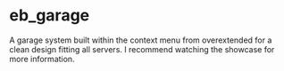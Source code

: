 # eb_garage
A garage system built within the context menu from overextended for a clean design fitting all servers. I recommend watching the showcase for more information.
